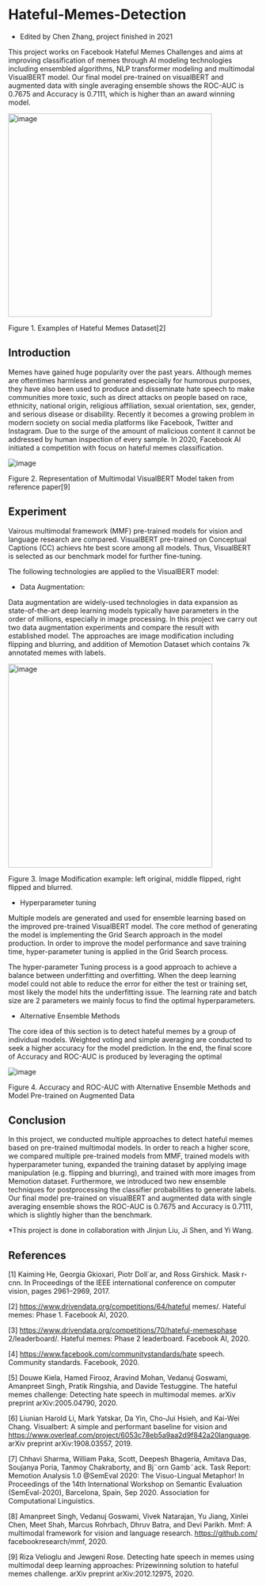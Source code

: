 # Hateful-Memes-Detection

* Edited by Chen Zhang, project finished in 2021

This project works on Facebook Hateful Memes Challenges and aims at improving classification of memes through AI modeling technologies including ensembled algorithms, NLP transformer modeling and multimodal VisualBERT model. Our final model pre-trained on visualBERT and augmented data with single averaging ensemble shows the ROC-AUC is 0.7675 and Accuracy is 0.7111, which is higher than an award winning model.

<img width="411" alt="image" src="https://github.com/zchen163/Hateful-Memes-Detection/assets/48006055/91b09ad0-c246-4f7e-8b26-acc742200df6">

Figure 1. Examples of Hateful Memes Dataset[2]

## Introduction

Memes have gained huge popularity over the past years. Although memes are oftentimes harmless and generated especially for humorous purposes, they have also been used to produce and disseminate hate speech to make communities more toxic, such as direct attacks on people based on race, ethnicity, national origin, religious affiliation, sexual orientation, sex, gender, and serious disease or disability. Recently it becomes a growing problem in modern society on social media platforms like Facebook, Twitter and Instagram. Due to the surge of the amount of malicious content it cannot be addressed by human inspection of every sample. In 2020, Facebook AI initiated a competition with focus on hateful memes classification.

![image](https://github.com/zchen163/Hateful-Memes-Detection/assets/48006055/d24ae16a-b152-4d8b-aed8-17249c820518)

Figure 2. Representation of Multimodal VisualBERT Model taken from reference paper[9]

## Experiment

Vairous multimodal framework (MMF) pre-trained models for vision and language research are compared. VisualBERT pre-trained on Conceptual Captions (CC) achievs hte best score among all models. Thus, VisualBERT is selected as our benchmark model for further fine-tuning. 

The following technologies are applied to the VisualBERT model: 

- Data Augmentation: 

Data augmentation are widely-used technologies in data expansion as state-of-the-art deep learning models typically have parameters in the order of millions, especially in image processing. In this project we carry out two data augmentation experiments and compare the result with established
model. The approaches are image modification including flipping and blurring, and addition of Memotion Dataset which contains 7k annotated memes with labels. 

<img width="412" alt="image" src="https://github.com/zchen163/Hateful-Memes-Detection/assets/48006055/4284806c-25d1-4a67-b604-f6bf361e0134">

Figure 3. Image Modification example: left original, middle flipped, right flipped and blurred. 

- Hyperparameter tuning

Multiple models are generated and used for ensemble learning based on the improved pre-trained VisualBERT model. The core method of generating the model is implementing the Grid Search approach in the model production. In order to improve the model performance and save training time, hyper-parameter tuning is applied in the Grid Search process.

The hyper-parameter Tuning process is a good approach to achieve a balance between underfitting and overfitting. When the deep learning model could not able to reduce the error for either the test or training set, most likely the model hits the underfitting issue. The learning rate and batch size
are 2 parameters we mainly focus to find the optimal hyperparameters.

- Alternative Ensemble Methods

The core idea of this section is to detect hateful memes
by a group of individual models. Weighted voting and simple
averaging are conducted to seek a higher accuracy for
the model prediction. In the end, the final score of Accuracy
and ROC-AUC is produced by leveraging the optimal

![image](https://github.com/zchen163/Hateful-Memes-Detection/assets/48006055/6f5094b9-621f-4353-b64a-ee7a6e4a16f4)

Figure 4. Accuracy and ROC-AUC with Alternative Ensemble Methods and Model Pre-trained on Augmented Data

## Conclusion

In this project, we conducted multiple approaches to detect hateful memes based on pre-trained multimodal models. In order to reach a higher score, we compared multiple pre-trained models from MMF, trained models with hyperparameter tuning, expanded the training dataset by applying image manipulation (e.g. flipping and blurring), and trained with more images from Memotion dataset. Furthermore, we introduced two new ensemble techniques for postprocessing the classifier probabilities to generate labels. Our final model pre-trained on visualBERT and augmented data with single averaging ensemble shows the ROC-AUC is 0.7675 and Accuracy is 0.7111, which is slightly higher than the benchmark.

*This project is done in collaboration with Jinjun Liu, Ji Shen, and Yi Wang. 

## References

[1] Kaiming He, Georgia Gkioxari, Piotr Doll´ar, and Ross Girshick. Mask r-cnn. In Proceedings of the IEEE international conference on computer vision, pages 2961–2969, 2017.

[2] https://www.drivendata.org/competitions/64/hateful memes/. Hateful memes: Phase 1. Facebook AI, 2020.

[3] https://www.drivendata.org/competitions/70/hateful-memesphase 2/leaderboard/. Hateful memes: Phase 2 leaderboard. Facebook AI, 2020. 

[4] https://www.facebook.com/communitystandards/hate speech. Community standards. Facebook, 2020.

[5] Douwe Kiela, Hamed Firooz, Aravind Mohan, Vedanuj Goswami, Amanpreet Singh, Pratik Ringshia, and Davide Testuggine. The hateful memes challenge: Detecting hate speech in multimodal memes. arXiv preprint arXiv:2005.04790, 2020. 

[6] Liunian Harold Li, Mark Yatskar, Da Yin, Cho-Jui Hsieh, and Kai-Wei Chang. Visualbert: A simple and performant baseline for vision and https://www.overleaf.com/project/6053c78eb5a9aa2d9f842a20language. arXiv preprint arXiv:1908.03557, 2019.

[7] Chhavi Sharma, William Paka, Scott, Deepesh Bhageria, Amitava Das, Soujanya Poria, Tanmoy Chakraborty, and Bj¨orn Gamb¨ack. Task Report: Memotion Analysis 1.0 @SemEval 2020: The Visuo-Lingual Metaphor! In Proceedings of the 14th International Workshop on Semantic Evaluation (SemEval-2020), Barcelona, Spain, Sep 2020. Association for Computational Linguistics.

[8] Amanpreet Singh, Vedanuj Goswami, Vivek Natarajan, Yu Jiang, Xinlei Chen, Meet Shah, Marcus Rohrbach, Dhruv Batra, and Devi Parikh. Mmf: A multimodal framework for vision and language research. https://github.com/ facebookresearch/mmf, 2020.

[9] Riza Velioglu and Jewgeni Rose. Detecting hate speech in memes using multimodal deep learning approaches: Prizewinning solution to hateful memes challenge. arXiv preprint arXiv:2012.12975, 2020. 


